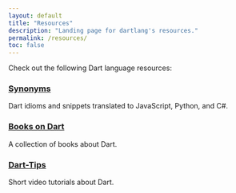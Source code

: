 ```yaml
---
layout: default
title: "Resources"
description: "Landing page for dartlang's resources."
permalink: /resources/
toc: false
---
```


Check out the following Dart language resources:

<div class="card-grid">
  <div class="card">
    <h3><a href="/resources/synonyms">Synonyms</a></h3>
    <p>Dart idioms and snippets translated to JavaScript, Python, and C#.</p>
  </div>

  <div class="card">
    <h3><a href="/resources/books">Books on Dart</a></h3>
    <p>A collection of books about Dart.</p>
  </div>

  <div class="card">
    <h3><a href="/resources/dart-tips">Dart-Tips</a></h3>
    <p>Short video tutorials about Dart.</p>
  </div>
</div>
